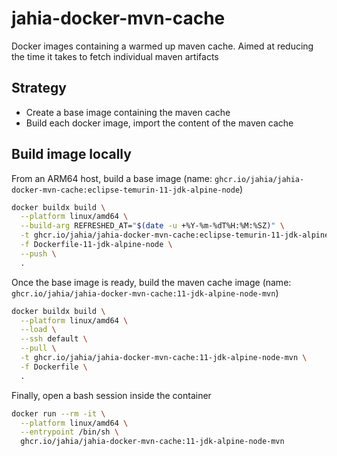 # jahia-docker-mvn-cache

Docker images containing a warmed up maven cache. Aimed at reducing the time it takes to fetch individual maven artifacts

## Strategy

- Create a base image containing the maven cache
- Build each docker image, import the content of the maven cache

## Build image locally

From an ARM64 host, build a base image (name: `ghcr.io/jahia/jahia-docker-mvn-cache:eclipse-temurin-11-jdk-alpine-node`)

```bash
docker buildx build \
  --platform linux/amd64 \
  --build-arg REFRESHED_AT="$(date -u +%Y-%m-%dT%H:%M:%SZ)" \
  -t ghcr.io/jahia/jahia-docker-mvn-cache:eclipse-temurin-11-jdk-alpine-node \
  -f Dockerfile-11-jdk-alpine-node \
  --push \
  .
```

Once the base image is ready, build the maven cache image (name: `ghcr.io/jahia/jahia-docker-mvn-cache:11-jdk-alpine-node-mvn`)

```bash
docker buildx build \
  --platform linux/amd64 \
  --load \
  --ssh default \
  --pull \
  -t ghcr.io/jahia/jahia-docker-mvn-cache:11-jdk-alpine-node-mvn \
  -f Dockerfile \
  .
```

Finally, open a bash session inside the container

```bash
docker run --rm -it \
  --platform linux/amd64 \
  --entrypoint /bin/sh \
  ghcr.io/jahia/jahia-docker-mvn-cache:11-jdk-alpine-node-mvn
```
